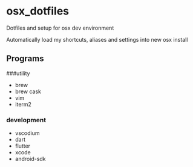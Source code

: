 # osx_dotfiles
Dotfiles and setup for osx dev environment

Automatically load my shortcuts, aliases and settings into new osx install

## Programs

###utility
* brew
* brew cask
* vim
* iterm2

### development
* vscodium
* dart
* flutter
* xcode
* android-sdk

